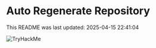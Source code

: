 # Auto Regenerate Repository

This README was last updated: 2025-04-15 22:41:04

 ![TryHackMe](https://tryhackme.com/badge/533634)